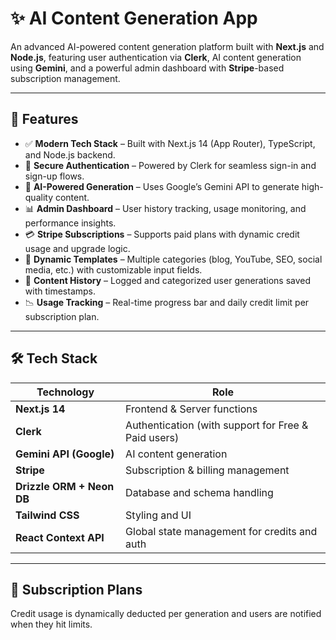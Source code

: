 # ✨ AI Content Generation App

An advanced AI-powered content generation platform built with **Next.js** and **Node.js**, featuring user authentication via **Clerk**, AI content generation using **Gemini**, and a powerful admin dashboard with **Stripe**-based subscription management.

---

## 🚀 Features

- ✅ **Modern Tech Stack** – Built with Next.js 14 (App Router), TypeScript, and Node.js backend.
- 🔐 **Secure Authentication** – Powered by Clerk for seamless sign-in and sign-up flows.
- 🤖 **AI-Powered Generation** – Uses Google’s Gemini API to generate high-quality content.
- 📊 **Admin Dashboard** – User history tracking, usage monitoring, and performance insights.
- 💳 **Stripe Subscriptions** – Supports paid plans with dynamic credit usage and upgrade logic.
- 🎯 **Dynamic Templates** – Multiple categories (blog, YouTube, SEO, social media, etc.) with customizable input fields.
- 📂 **Content History** – Logged and categorized user generations saved with timestamps.
- 📉 **Usage Tracking** – Real-time progress bar and daily credit limit per subscription plan.

---

## 🛠️ Tech Stack

| Technology | Role |
|------------|------|
| **Next.js 14** | Frontend & Server functions |
| **Clerk** | Authentication (with support for Free & Paid users) |
| **Gemini API (Google)** | AI content generation |
| **Stripe** | Subscription & billing management |
| **Drizzle ORM + Neon DB** | Database and schema handling |
| **Tailwind CSS** | Styling and UI |
| **React Context API** | Global state management for credits and auth |

---

## 💼 Subscription Plans

Credit usage is dynamically deducted per generation and users are notified when they hit limits.

